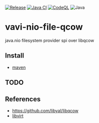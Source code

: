 
[![Release](https://jitpack.io/v/umjammer/vavi-nio-file-qcow.svg)](https://jitpack.io/#umjammer/vavi-nio-file-qcow)
[![Java CI](https://github.com/umjammer/vavi-nio-file-qcow/actions/workflows/maven.yml/badge.svg)](https://github.com/umjammer/vavi-nio-file-qcow/actions/workflows/maven.yml)
[![CodeQL](https://github.com/umjammer/vavi-nio-file-qcow/actions/workflows/codeql.yml/badge.svg)](https://github.com/umjammer/vavi-nio-file-qcow/actions/workflows/codeql-analysis.yml)
![Java](https://img.shields.io/badge/Java-17-b07219)

# vavi-nio-file-qcow

java.nio filesystem provider spi over libqcow

## Install

 * [maven](https://jitpack.io/#umjammer/vavi-nio-file-qcow)

## TODO

## References

 * https://github.com/libyal/libqcow
 * [libvirt](https://libvirt.org/)

